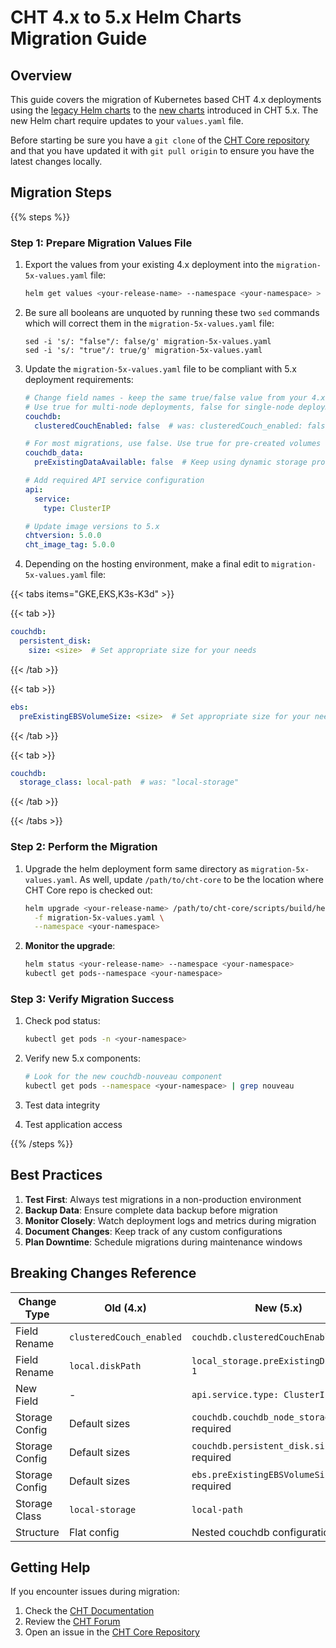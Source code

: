 # CHT 4.x to 5.x Helm Charts Migration Guide

## Overview

This guide covers the migration of Kubernetes based CHT 4.x deployments using the [legacy Helm charts](https://github.com/medic/helm-charts) to the [new charts](https://github.com/medic/cht-core/tree/master/scripts/build/helm) introduced in CHT 5.x. The new Helm chart require updates to your `values.yaml` file. 

Before starting be sure you have a `git clone` of the [CHT Core repository](https://github.com/medic/cht-core/) and that you have updated it with `git pull origin` to ensure you have the latest changes locally.  

## Migration Steps

{{% steps %}}

### Step 1: Prepare Migration Values File

1. Export the values from your existing 4.x deployment into the `migration-5x-values.yaml` file:
   ```bash
   helm get values <your-release-name> --namespace <your-namespace> > migration-5x-values.yaml
   ```
2. Be sure all booleans are unquoted by running these two `sed` commands which will correct them in the `migration-5x-values.yaml` file:
 
   ```
   sed -i 's/: "false"/: false/g' migration-5x-values.yaml
   sed -i 's/: "true"/: true/g' migration-5x-values.yaml
   ```


2. Update the `migration-5x-values.yaml` file to be compliant with  5.x deployment requirements:

   ```yaml
   # Change field names - keep the same true/false value from your 4.x deployment
   # Use true for multi-node deployments, false for single-node deployments
   couchdb:
     clusteredCouchEnabled: false  # was: clusteredCouch_enabled: false
   
   # For most migrations, use false. Use true for pre-created volumes for provisioning
   couchdb_data:
     preExistingDataAvailable: false  # Keep using dynamic storage provisioning  
   
   # Add required API service configuration
   api:
     service:
       type: ClusterIP
   
   # Update image versions to 5.x
   chtversion: 5.0.0
   cht_image_tag: 5.0.0
   ```

3. Depending on the hosting environment, make a final edit to `migration-5x-values.yaml` file:
   
  {{< tabs items="GKE,EKS,K3s-K3d" >}}

  {{< tab >}}
  ```yaml
  couchdb:
    persistent_disk:
      size: <size>  # Set appropriate size for your needs
  ```
  {{< /tab >}}

  {{< tab >}}
  ```yaml
  ebs:
    preExistingEBSVolumeSize: <size>  # Set appropriate size for your needs
  ```
  {{< /tab >}}

  {{< tab >}}
  ```yaml
  couchdb:
    storage_class: local-path  # was: "local-storage"
  ```
  {{< /tab >}}

  {{< /tabs >}}

### Step 2: Perform the Migration

1. Upgrade the helm deployment form same directory as `migration-5x-values.yaml`.  As well, update `/path/to/cht-core` to be the location where CHT Core repo is checked out:
   ```bash
   helm upgrade <your-release-name> /path/to/cht-core/scripts/build/helm \
     -f migration-5x-values.yaml \
     --namespace <your-namespace>
   ```

2. **Monitor the upgrade**:
   ```bash
   helm status <your-release-name> --namespace <your-namespace>
   kubectl get pods--namespace <your-namespace>
   ```

### Step 3: Verify Migration Success

1. Check pod status:
   ```bash
   kubectl get pods -n <your-namespace>
   ```

2. Verify new 5.x components:
   ```bash
   # Look for the new couchdb-nouveau component
   kubectl get pods --namespace <your-namespace> | grep nouveau
   ```

3. Test data integrity

4. Test application access

{{% /steps %}}

## Best Practices

1. **Test First**: Always test migrations in a non-production environment
2. **Backup Data**: Ensure complete data backup before migration
3. **Monitor Closely**: Watch deployment logs and metrics during migration
4. **Document Changes**: Keep track of any custom configurations
5. **Plan Downtime**: Schedule migrations during maintenance windows

## Breaking Changes Reference

| Change Type | Old (4.x) | New (5.x) | Platform | Impact |
|-------------|-----------|-----------|----------|---------|
| Field Rename | `clusteredCouch_enabled` | `couchdb.clusteredCouchEnabled` | All | Critical |
| Field Rename | `local.diskPath` | `local_storage.preExistingDiskPath-1` | All | Critical |
| New Field | - | `api.service.type: ClusterIP` | All | Critical |
| Storage Config | Default sizes | `couchdb.couchdb_node_storage_size` required | All | Critical |
| Storage Config | Default sizes | `couchdb.persistent_disk.size` required | GKE | Critical |
| Storage Config | Default sizes | `ebs.preExistingEBSVolumeSize` required | EKS | Critical |
| Storage Class | `local-storage` | `local-path` | K3s-K3d | Minor |
| Structure | Flat config | Nested couchdb configuration | All | Medium |

## Getting Help

If you encounter issues during migration:

1. Check the [CHT Documentation](https://docs.communityhealthtoolkit.org/)
2. Review the [CHT Forum](https://forum.communityhealthtoolkit.org/)
3. Open an issue in the [CHT Core Repository](https://github.com/medic/cht-core/issues)


